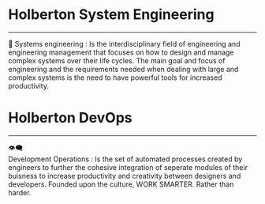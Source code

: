 # Holberton System Engineering 
--- 
 :speech_balloon: 
Systems engineering
 : Is the interdisciplinary field of engineering and engineering management that focuses on how to design and manage complex systems over their life cycles. The main goal and focus of engineering and the requirements needed when dealing with large and complex systems is the need to have powerful tools for increased productivity.

# Holberton DevOps
---
 :eye_speech_bubble:  
Development Operations
 : Is the set of automated processes created by engineers to further the cohesive integration of seperate modules of their buisness to increase productivity and creativity between designers and developers. Founded upon the culture, WORK SMARTER. Rather than harder. 
